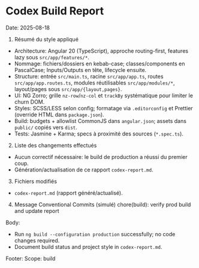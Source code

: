 # Codex Build Report

Date: 2025-08-18

1) Résumé du style appliqué
- Architecture: Angular 20 (TypeScript), approche routing-first, features lazy sous `src/app/features/*`.
- Nommage: fichiers/dossiers en kebab-case; classes/components en PascalCase; Inputs/Outputs en tête, lifecycle ensuite.
- Structure: entrée `src/main.ts`, racine `src/app/app.ts`, routes `src/app/app.routes.ts`, modules réutilisables `src/app/modules/*`, layout/pages sous `src/app/{layout,pages}`.
- UI: NG Zorro; grille `nz-row`/`nz-col` et `trackBy` systématique pour limiter le churn DOM.
- Styles: SCSS/LESS selon config; formatage via `.editorconfig` et Prettier (override HTML dans `package.json`).
- Build: budgets + allowlist CommonJS dans `angular.json`; assets dans `public/` copiés vers `dist`.
- Tests: Jasmine + Karma; specs à proximité des sources (`*.spec.ts`).

2) Liste des changements effectués
- Aucun correctif nécessaire: le build de production a réussi du premier coup.
- Génération/actualisation de ce rapport `codex-report.md`.

3) Fichiers modifiés
- `codex-report.md` (rapport généré/actualisé).

4) Message Conventional Commits (simulé)
chore(build): verify prod build and update report

Body:
- Run `ng build --configuration production` successfully; no code changes required.
- Document build status and project style in `codex-report.md`.

Footer:
Scope: build
